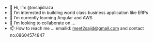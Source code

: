 - 👋 Hi, I’m @msajidraza
- 👀 I’m interested in building world class business application like ERPs
- 🌱 I’m currently learning Angular and AWS
- 💞️ I’m looking to collaborate on ...
- 📫 How to reach me ... emailid: meet2sajid@gmail.com and contact no:08604574847

<!---
msajidraza/msajidraza is a ✨ special ✨ repository because its `README.md` (this file) appears on your GitHub profile.
You can click the Preview link to take a look at your changes.
--->
